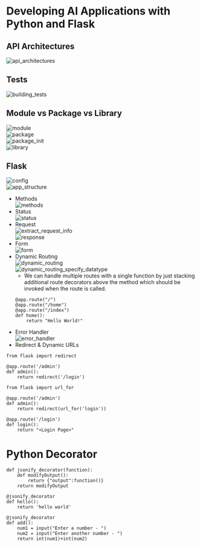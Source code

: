 # Developing AI Applications with Python and Flask  
## API Architectures  
![api_architectures](./static/08/api_architectures.png)  
## Tests  
![building_tests](./static/08/building_tests.png)  
## Module vs Package vs Library  
![module](./static/08/module.png)  
![package](./static/08/package.png)  
![package_init](./static/08/package_init.png)  
![library](./static/08/library.png)  
## Flask  
![config](./static/08/config.png)  
![app_structure](./static/08/app_structure.png)  
- Methods  
![methods](./static/08/methods.png)  
- Status  
![status](./static/08/status.png)  
- Request  
![extract_request_info](./static/08/extract_request_info.png)  
![response](./static/08/response.png)  
- Form  
![form](./static/08/form.png)  
- Dynamic Routing  
    ![dynamic_routing](./static/08/dynamic_routing.png)  
    ![dynamic_routing_specify_datatype](./static/08/dynamic_routing_specify_datatype.png)  
    - We can handle multiple routes with a single function by just stacking additional route decorators above the method which should be invoked when the route is called.  
    ```
    @app.route("/")
    @app.route("/home")
    @app.route("/index")
    def home():
        return "Hello World!"
    ```  
- Error Handler  
![error_handler](./static/08/error_handler.png)  
- Redirect & Dynamic URLs  
```
from flask import redirect

@app.route('/admin')
def admin():
    return redirect('/login')
```
```
from flask import url_for

@app.route('/admin')
def admin():
    return redirect(url_for('login'))

@app.route('/login')
def login():
    return "<Login Page>"
```  
# Python Decorator  
``` 
def jsonify_decorator(function):
    def modifyOutput():
        return {"output":function()}
    return modifyOutput

@jsonify_decorator
def hello():
    return 'hello world'

@jsonify_decorator
def add():
    num1 = input("Enter a number - ")
    num2 = input("Enter another number - ")
    return int(num1)+int(num2)
```  
